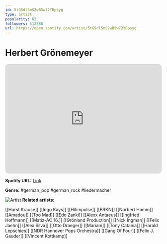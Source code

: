 ```yaml
---
id: 5tG5dl5mS2wB5w72YBpsyg
type: artist
popularity: 62
followers: 512888
url: https://open.spotify.com/artist/5tG5dl5mS2wB5w72YBpsyg
---
```

# Herbert Grönemeyer

<iframe style="border-radius:12px" src="https://open.spotify.com/embed/artist/5tG5dl5mS2wB5w72YBpsyg" width="100%" height="352" frameBorder="0" allowfullscreen="" allow="autoplay; clipboard-write; encrypted-media; fullscreen; picture-in-picture" loading="lazy"></iframe>

**Spotify URL:** [Link](https://open.spotify.com/artist/5tG5dl5mS2wB5w72YBpsyg)

**Genre:**  #german_pop #german_rock #liedermacher

![Artist](https://i.scdn.co/image/ab6761610000e5eb6a662d95cce68ff06b74b293)
**Related artists:**

[[Horst Krause]]
[[Ingo Kays]]
[[Hitimpulse]]
[[BRKN]]
[[Norbert Hamm]]
[[Amadou]]
[[Too Mad]]
[[Edo Zanki]]
[[Alexx Antaeus]]
[[Ingfried Hoffmann]]
[[Matiz-AC 16.]]
[[Grönland Production]]
[[Nick Ingman]]
[[Felix Jaehn]]
[[Alex Silva]]
[[Otto Draeger]]
[[Mariam]]
[[Tony Catania]]
[[Harald Lepschies]]
[[NDR Hannover Pops Orchestra]]
[[Gang Of Four]]
[[Felix J. Gauder]]
[[Vincent Kottkamp]]
